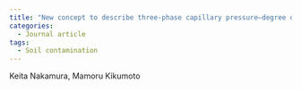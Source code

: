 ```yaml
---
title: "New concept to describe three-phase capillary pressure–degree of saturation relationship in porous media"
categories:
  - Journal article
tags:
  - Soil contamination
---
```


Keita Nakamura, Mamoru Kikumoto
